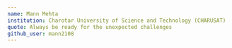 ```yaml
---
name: Mann Mehta
institution: Charotar University of Science and Technology (CHARUSAT)
quote: Always be ready for the unexpected challenges
github_user: mann2108
---
```

